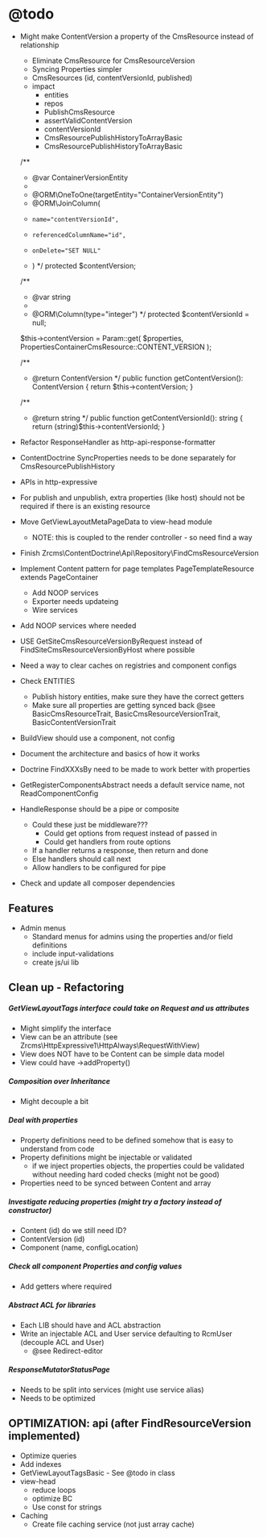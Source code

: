 @todo
=====

- Might make ContentVersion a property of the CmsResource instead of relationship
    - Eliminate CmsResource for CmsResourceVersion
    - Syncing Properties simpler
    - CmsResources (id, contentVersionId, published)
    - impact
        - entities
        - repos
        - PublishCmsResource
        - assertValidContentVersion
        - contentVersionId
        - CmsResourcePublishHistoryToArrayBasic
        - CmsResourcePublishHistoryToArrayBasic
        
     
    /**
     * @var ContainerVersionEntity
     *
     * @ORM\OneToOne(targetEntity="ContainerVersionEntity")
     * @ORM\JoinColumn(
     *     name="contentVersionId",
     *     referencedColumnName="id",
     *     onDelete="SET NULL"
     * )
     */
    protected $contentVersion;

    /**
     * @var string
     *
     * @ORM\Column(type="integer")
     */
    protected $contentVersionId = null;

    $this->contentVersion = Param::get(
        $properties,
        PropertiesContainerCmsResource::CONTENT_VERSION
    );

    /**
     * @return ContentVersion
     */
    public function getContentVersion(): ContentVersion
    {
        return $this->contentVersion;
    }
    
    /**
     * @return string
     */
    public function getContentVersionId(): string
    {
        return (string)$this->contentVersionId;
    }
        

    
    
- Refactor ResponseHandler as http-api-response-formatter

- ContentDoctrine SyncProperties needs to be done separately for CmsResourcePublishHistory

- APIs in http-expressive

- For publish and unpublish, extra properties (like host) should not be required if there is an existing resource

- Move GetViewLayoutMetaPageData to view-head module
    - NOTE: this is coupled to the render controller - so need find a way

- Finish Zrcms\ContentDoctrine\Api\Repository\FindCmsResourceVersion

- Implement Content pattern for page templates PageTemplateResource extends PageContainer
    - Add NOOP services
    - Exporter needs updateing
    - Wire services
    
- Add NOOP services where needed 

- USE GetSiteCmsResourceVersionByRequest instead of FindSiteCmsResourceVersionByHost where possible

- Need a way to clear caches on registries and component configs

- Check ENTITIES 
    - Publish history entities, make sure they have the correct getters
    - Make sure all properties are getting synced back @see BasicCmsResourceTrait, BasicCmsResourceVersionTrait, BasicContentVersionTrait
    
- BuildView should use a component, not config
    
- Document the architecture and basics of how it works

- Doctrine FindXXXsBy need to be made to work better with properties

- GetRegisterComponentsAbstract needs a default service name, not ReadComponentConfig

- HandleResponse should be a pipe or composite

    - Could these just be middleware???
        - Could get options from request instead of passed in
        - Could get handlers from route options
    - If a handler returns a response, then return and done
    - Else handlers should call next
    - Allow handlers to be configured for pipe
    
- Check and update all composer dependencies

    
## Features ##

- Admin menus
    - Standard menus for admins using the properties and/or field definitions
    - include input-validations
    - create js/ui lib
    
## Clean up - Refactoring ##

##### GetViewLayoutTags interface could take on Request and us attributes #####

- Might simplify the interface
- View can be an attribute (see Zrcms\HttpExpressive1\HttpAlways\RequestWithView)
- View does NOT have to be Content can be simple data model
- View could have ->addProperty()

##### Composition over Inheritance #####

- Might decouple a bit

##### Deal with properties #####

- Property definitions need to be defined somehow that is easy to understand from code
- Property definitions might be injectable or validated
    - if we inject properties objects, the properties could be validated without needing hard coded checks (might not be good)
- Properties need to be synced between Content and array
    
##### Investigate reducing properties (might try a factory instead of constructor) #####

- Content (id) do we still need ID?
- ContentVersion (id)
- Component (name, configLocation)
    
##### Check all component Properties and config values #####

- Add getters where required
    
##### Abstract ACL for libraries #####

- Each LIB should have and ACL abstraction
- Write an injectable ACL and User service defaulting to RcmUser (decouple ACL and User)
    - @see Redirect-editor
    
    
##### ResponseMutatorStatusPage ######

- Needs to be split into services (might use service alias)
- Needs to be optimized
    
## OPTIMIZATION: api (after FindResourceVersion implemented) ##

- Optimize queries
- Add indexes
- GetViewLayoutTagsBasic - See @todo in class
- view-head
    - reduce loops
    - optimize BC
    - Use const for strings
- Caching
    - Create file caching service (not just array cache)
